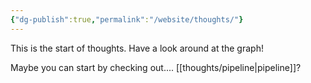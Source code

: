 ```yaml
---
{"dg-publish":true,"permalink":"/website/thoughts/"}
---
```


This is the start of thoughts. Have a look around at the graph! 

Maybe you can start by checking out.... [[thoughts/pipeline\|pipeline]]?